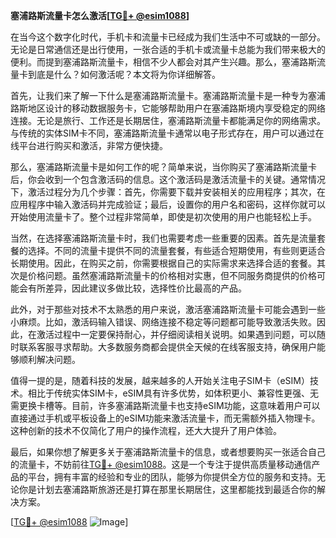 **塞浦路斯流量卡怎么激活[[TG💪+ @esim1088](https://t.me/s/esim1088)]**

在当今这个数字化时代，手机卡和流量卡已经成为我们生活中不可或缺的一部分。无论是日常通信还是出行使用，一张合适的手机卡或流量卡总能为我们带来极大的便利。而提到塞浦路斯流量卡，相信不少人都会对其产生兴趣。那么，塞浦路斯流量卡到底是什么？如何激活呢？本文将为你详细解答。

首先，让我们来了解一下什么是塞浦路斯流量卡。塞浦路斯流量卡是一种专为塞浦路斯地区设计的移动数据服务卡，它能够帮助用户在塞浦路斯境内享受稳定的网络连接。无论是旅行、工作还是长期居住，塞浦路斯流量卡都能满足你的网络需求。与传统的实体SIM卡不同，塞浦路斯流量卡通常以电子形式存在，用户可以通过在线平台进行购买和激活，非常方便快捷。

那么，塞浦路斯流量卡是如何工作的呢？简单来说，当你购买了塞浦路斯流量卡后，你会收到一个包含激活码的信息。这个激活码是激活流量卡的关键。通常情况下，激活过程分为几个步骤：首先，你需要下载并安装相关的应用程序；其次，在应用程序中输入激活码并完成验证；最后，设置你的用户名和密码，这样你就可以开始使用流量卡了。整个过程非常简单，即使是初次使用的用户也能轻松上手。

当然，在选择塞浦路斯流量卡时，我们也需要考虑一些重要的因素。首先是流量套餐的选择。不同的流量卡提供不同的流量套餐，有些适合短期使用，有些则更适合长期使用。因此，在购买之前，你需要根据自己的实际需求来选择合适的套餐。其次是价格问题。虽然塞浦路斯流量卡的价格相对实惠，但不同服务商提供的价格可能会有所差异，因此建议多做比较，选择性价比最高的产品。

此外，对于那些对技术不太熟悉的用户来说，激活塞浦路斯流量卡可能会遇到一些小麻烦。比如，激活码输入错误、网络连接不稳定等问题都可能导致激活失败。因此，在激活过程中一定要保持耐心，并仔细阅读相关说明。如果遇到问题，可以随时联系客服寻求帮助。大多数服务商都会提供全天候的在线客服支持，确保用户能够顺利解决问题。

值得一提的是，随着科技的发展，越来越多的人开始关注电子SIM卡（eSIM）技术。相比于传统实体SIM卡，eSIM具有许多优势，如体积更小、兼容性更强、无需更换卡槽等。目前，许多塞浦路斯流量卡也支持eSIM功能，这意味着用户可以直接通过手机或平板设备上的eSIM功能来激活流量卡，而无需额外插入物理卡。这种创新的技术不仅简化了用户的操作流程，还大大提升了用户体验。

最后，如果你想了解更多关于塞浦路斯流量卡的信息，或者想要购买一张适合自己的流量卡，不妨前往[TG💪+ @esim1088](https://t.me/s/esim1088)。这是一个专注于提供高质量移动通信产品的平台，拥有丰富的经验和专业的团队，能够为你提供全方位的服务和支持。无论你是计划去塞浦路斯旅游还是打算在那里长期居住，这里都能找到最适合你的解决方案。

[[TG💪+ @esim1088](https://t.me/s/esim1088) ![Image](https://i.postimg.cc/4NQfJmqS/Snipaste-2025-05-13-00-14-12.png)]